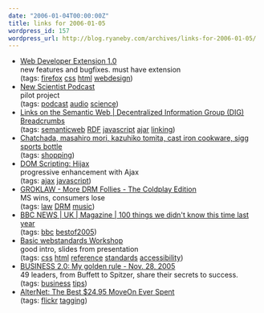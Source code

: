 ```yaml
---
date: "2006-01-04T00:00:00Z"
title: links for 2006-01-05
wordpress_id: 157
wordpress_url: http://blog.ryaneby.com/archives/links-for-2006-01-05/
---
```

<ul>
	<li>
		<div><a href="http://chrispederick.com/work/webdeveloper/">Web Developer Extension 1.0</a></div>
		<div>new features and bugfixes. must have extension</div>
		<div>(tags: <a href="http://del.icio.us/eby/firefox">firefox</a> <a href="http://del.icio.us/eby/css">css</a> <a href="http://del.icio.us/eby/html">html</a> <a href="http://del.icio.us/eby/webdesign">webdesign</a>)</div>
	</li>
	<li>
		<div><a href="http://www.newscientist.com/podcast.ns">New Scientist Podcast</a></div>
		<div>pilot project</div>
		<div>(tags: <a href="http://del.icio.us/eby/podcast">podcast</a> <a href="http://del.icio.us/eby/audio">audio</a> <a href="http://del.icio.us/eby/science">science</a>)</div>
	</li>
	<li>
		<div><a href="http://dig.csail.mit.edu/breadcrumbs/node/62">Links on the Semantic Web | Decentralized Information Group (DIG) Breadcrumbs</a></div>
		<div>(tags: <a href="http://del.icio.us/eby/semanticweb">semanticweb</a> <a href="http://del.icio.us/eby/RDF">RDF</a> <a href="http://del.icio.us/eby/javascript">javascript</a> <a href="http://del.icio.us/eby/ajar">ajar</a> <a href="http://del.icio.us/eby/linking">linking</a>)</div>
	</li>
	<li>
		<div><a href="http://www.chatchada.com/">Chatchada, masahiro mori, kazuhiko tomita, cast iron cookware, sigg sports bottle</a></div>
		<div>(tags: <a href="http://del.icio.us/eby/shopping">shopping</a>)</div>
	</li>
	<li>
		<div><a href="http://domscripting.com/blog/display/41">DOM Scripting: Hijax</a></div>
		<div>progressive enhancement with Ajax</div>
		<div>(tags: <a href="http://del.icio.us/eby/ajax">ajax</a> <a href="http://del.icio.us/eby/javascript">javascript</a>)</div>
	</li>
	<li>
		<div><a href="http://www.groklaw.net/article.php?story=20060102131449899">GROKLAW - More DRM Follies - The Coldplay Edition</a></div>
		<div>MS wins, consumers lose</div>
		<div>(tags: <a href="http://del.icio.us/eby/law">law</a> <a href="http://del.icio.us/eby/DRM">DRM</a> <a href="http://del.icio.us/eby/music">music</a>)</div>
	</li>
	<li>
		<div><a href="http://news.bbc.co.uk/2/hi/uk_news/magazine/4566526.stm">BBC NEWS | UK | Magazine | 100 things we didn't know this time last year</a></div>
		<div>(tags: <a href="http://del.icio.us/eby/bbc">bbc</a> <a href="http://del.icio.us/eby/bestof2005">bestof2005</a>)</div>
	</li>
	<li>
		<div><a href="http://www.maxdesign.com.au/presentation/workshop/">Basic webstandards Workshop</a></div>
		<div>good intro, slides from presentation</div>
		<div>(tags: <a href="http://del.icio.us/eby/css">css</a> <a href="http://del.icio.us/eby/html">html</a> <a href="http://del.icio.us/eby/reference">reference</a> <a href="http://del.icio.us/eby/standards">standards</a> <a href="http://del.icio.us/eby/accessibility">accessibility</a>)</div>
	</li>
	<li>
		<div><a href="http://money.cnn.com/2005/11/28/news/newsmakers/goldenrule_biz20_1205/index.htm">BUSINESS 2.0: My golden rule - Nov. 28, 2005</a></div>
		<div>49 leaders, from Buffett to Spitzer, share their secrets to success.</div>
		<div>(tags: <a href="http://del.icio.us/eby/business">business</a> <a href="http://del.icio.us/eby/tips">tips</a>)</div>
	</li>
	<li>
		<div><a href="http://www.alternet.org/story/29899/">AlterNet: The Best $24.95 MoveOn Ever Spent</a></div>
		<div>(tags: <a href="http://del.icio.us/eby/flickr">flickr</a> <a href="http://del.icio.us/eby/tagging">tagging</a>)</div>
	</li>
</ul>
